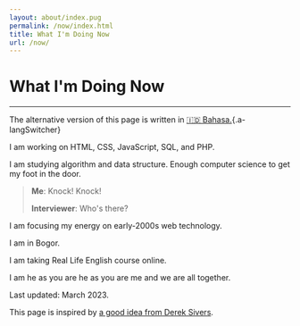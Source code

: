 ```yaml
---
layout: about/index.pug
permalink: /now/index.html
title: What I'm Doing Now
url: /now/
---
```


# What I'm Doing Now
--------------------

The alternative version of this page is written in [🇮🇩 Bahasa.](/now/id){.a-langSwitcher}

I am working on HTML, CSS, JavaScript, SQL, and PHP.

I am studying algorithm and data structure. Enough computer science to get my foot in the door.

>**Me**: Knock! Knock!
>
>**Interviewer**: Who's there?

I am focusing my energy on early-2000s web technology.

I am in Bogor.

I am taking Real Life English course online.

I am he as you are he as you are me and we are all together.

Last updated: March 2023.

This page is inspired by [a good idea from Derek Sivers](https://sive.rs/now).